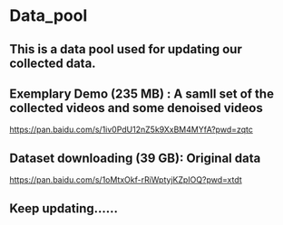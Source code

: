 # Data_pool 
## This is a data pool used for updating our collected data.

## Exemplary Demo (235 MB) : A samll set of the collected videos and some denoised videos
https://pan.baidu.com/s/1iv0PdU12nZ5k9XxBM4MYfA?pwd=zqtc

## Dataset downloading (39 GB): Original data
https://pan.baidu.com/s/1oMtxOkf-rRiWptyjKZpIOQ?pwd=xtdt   

## Keep updating...... 


